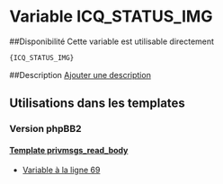 # Variable ICQ_STATUS_IMG

##Disponibilité
Cette variable est utilisable directement

```html
{ICQ_STATUS_IMG}
```

##Description
[Ajouter une description](https://fa-tvars.appspot.com/var/ICQ_STATUS_IMG)

## Utilisations dans les templates

### Version phpBB2

#### [Template privmsgs_read_body](subsilver/privmsgs_read_body.md#readme)
* [Variable &agrave; la ligne 69](../subsilver/privmsgs_read_body.tpl#L69)